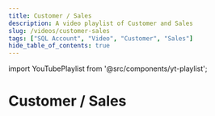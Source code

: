 ```yaml
---
title: Customer / Sales
description: A video playlist of Customer and Sales
slug: /videos/customer-sales
tags: ["SQL Account", "Video", "Customer", "Sales"]
hide_table_of_contents: true
---
```


import YouTubePlaylist from '@src/components/yt-playlist';

# Customer / Sales

<YouTubePlaylist playlistId="PLudOzz78YHQIpM8BuAVeECWm7vDL5kWai"/>